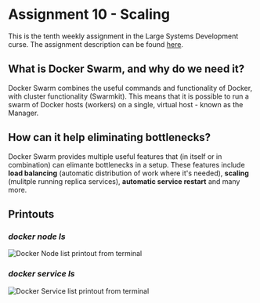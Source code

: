 # Assignment 10 - Scaling

This is the tenth weekly assignment in the Large Systems Development curse. The assignment description can be found [here](https://cphbusiness.mrooms.net/mod/assign/view.php?id=52923).

## What is Docker Swarm, and why do we need it?

Docker Swarm combines the useful commands and functionality of Docker, with cluster functionality (Swarmkit). This means that it is possible to run a swarm of Docker hosts (workers) on a single, virtual host - known as the Manager. 

## How can it help eliminating bottlenecks?

Docker Swarm provides multiple useful features that (in itself or in combination) can elimante bottlenecks in a setup. These features include **load balancing** (automatic distribution of work where it's needed), **scaling** (mulitple running replica services), **automatic service restart** and many more. 

## Printouts 

### *docker node ls*

![Docker Node list printout from terminal](https://github.com/KIMB0/LSD_frontend/blob/master/Documents/Docker_Node_ls.png)

### *docker service ls*
![Docker Service list printout from terminal](https://github.com/KIMB0/LSD_frontend/blob/master/Documents/Docker_Service_ls.png)
